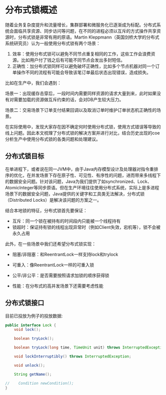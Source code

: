 # 分布式锁概述

随着业务复杂度提升和流量增长，集群部署和微服务化已逐渐成为标配。分布式系统会面临共享资源、同步访问等问题，在不同的进程必须以互斥的方式操作共享资源时，分布式锁是非常有用的原语。Martin Kleppmann（英国剑桥大学的分布式系统研究员）认为一般使用分布式锁有两个场景：

1. 效率：使用分布式锁可以避免不同节点重复相同的工作，这些工作会浪费资源。比如用户付了钱之后有可能不同节点会发出多封短信。
2. 正确性：加分布式锁同样可以避免破坏正确性，比如多个节点机器对同一个订单操作不同的流程有可能会导致该笔订单最后状态出现错误，造成损失。

比如在生产中，我们会遇到：

场景一：出现缓存击穿后，一段时间内需要同样资源的请求大量到来，此时如果没有对需要加载的资源做互斥约束的话，会对DB产生较大压力。

场景二：交易场景下订单支付结果回调以及取消订单时维护订单状态机正确性的场景。

在实际使用中，发现大家存在因不确定何时使用分布式锁，使用方式错误等导致的线上问题。因此本文梳理了分布式锁的解决方案并进行对比，结合历史出现的coe分析生产中使用分布式锁的各类问题和处理建议。

## 分布式锁目标

在单进程下，或者说在同一JVM中，由于Java内存模型设计及处理器对指令重排序的优化，在并发场景下存在原子性、可见性、有序性的问题，进而带来多线程下的数据安全问题。针对该问题，Java为我们提供了如synchronized、Lock、AtomicInteger等同步原语。但在生产环境往往使用分布式系统，实际上是多进程场景下的数据安全问题，Java提供的关键字和工具类无法解决，分布式锁（Distributed Locks）是解决该问题的方案之一。

结合本地锁的特征，分布式锁首先要保证：

- 互斥：同一个锁在被持有的时间段内只能被一个线程持有
- 锁超时：保证持有锁的线程出现异常时（例如Client失效，宕机等），锁不会被永久占用

此外，在一些场景中我们还希望分布式锁实现：

- 阻塞/非阻塞：和ReentrantLock一样支持lock和trylock
- 可重入：像ReentrantLock一样的可重入锁

- 公平/非公平：是否需要按照请求加锁的顺序获得锁
- 性能：在分布式的高并发场景下还需要考虑性能

## 分布式锁接口

目前已投放为例子的投放数据:

```java
public interface Lock {
    void lock();

    boolean tryLock();

    boolean tryLock(long time, TimeUnit unit) throws InterruptedException;

    void lockInterruptibly() throws InterruptedException;

    void unlock();

    String getName();

//    Condition newCondition();
}
```


